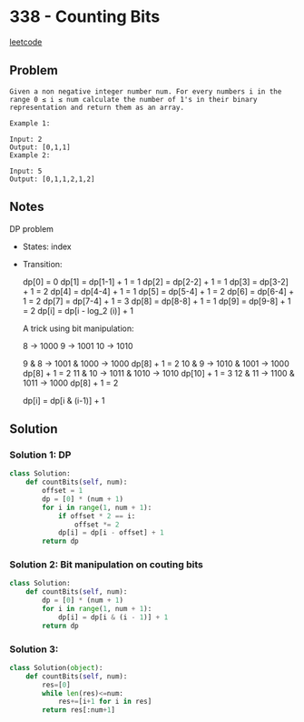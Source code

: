 # 338 - Counting Bits

[leetcode](https://leetcode.com/problems/counting-bits/)

## Problem

    Given a non negative integer number num. For every numbers i in the range 0 ≤ i ≤ num calculate the number of 1's in their binary representation and return them as an array.
    
    Example 1:
    
    Input: 2
    Output: [0,1,1]
    Example 2:
    
    Input: 5
    Output: [0,1,1,2,1,2]

## Notes

DP problem

-   States: index
-   Transition:

    dp[0] = 0
    dp[1] = dp[1-1] + 1 = 1
    dp[2] = dp[2-2] + 1 = 1 
    dp[3] = dp[3-2] + 1 = 2
    dp[4] = dp[4-4] + 1 = 1
    dp[5] = dp[5-4] + 1 = 2
    dp[6] = dp[6-4] + 1 = 2
    dp[7] = dp[7-4] + 1 = 3
    dp[8] = dp[8-8] + 1 = 1
    dp[9] = dp[9-8] + 1 = 2
    dp[i] = dp[i - log_2 (i)] + 1
    
    A trick using bit manipulation:
    
    8 -> 1000
    9 -> 1001
    10 -> 1010
    
    9 & 8 -> 1001 & 1000 -> 1000 dp[8] + 1  = 2
    10 & 9 -> 1010 & 1001 -> 1000 dp[8] + 1 = 2
    11 & 10 -> 1011 & 1010 -> 1010 dp[10] + 1 = 3
    12 & 11 -> 1100 & 1011 -> 1000 dp[8] + 1 = 2
    
    dp[i] = dp[i & (i-1)] + 1

## Solution

### Solution 1: DP

```python
class Solution:
    def countBits(self, num):
        offset = 1
        dp = [0] * (num + 1)
        for i in range(1, num + 1):
            if offset * 2 == i:
                offset *= 2
            dp[i] = dp[i - offset] + 1
        return dp
```

### Solution 2: Bit manipulation on couting bits

```python
class Solution:
    def countBits(self, num):
        dp = [0] * (num + 1)
        for i in range(1, num + 1):
            dp[i] = dp[i & (i - 1)] + 1
        return dp
```

### Solution 3:

```python
class Solution(object):
    def countBits(self, num):
        res=[0]
        while len(res)<=num:
            res+=[i+1 for i in res]
        return res[:num+1]
```
